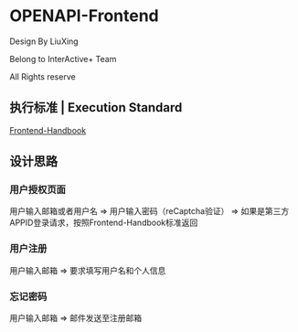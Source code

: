 # OPENAPI-Frontend






Design By LiuXing


Belong to InterActive+ Team

All Rights reserve







## 执行标准 \| Execution Standard
[Frontend-Handbook](https://github.com/InteractivePlus/OPENAPI2019-docs/blob/master/Frontend_Handbook/README.md)


## 设计思路

### 用户授权页面


用户输入邮箱或者用户名 => 用户输入密码（reCaptcha验证） => 如果是第三方APPID登录请求，按照Frontend-Handbook标准返回



### 用户注册

用户输入邮箱 => 要求填写用户名和个人信息


### 忘记密码

用户输入邮箱 => 邮件发送至注册邮箱





